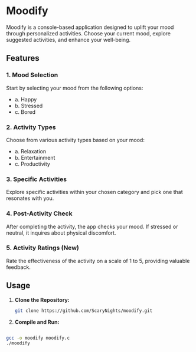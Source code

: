 # Moodify

Moodify is a console-based application designed to uplift your mood through personalized activities. Choose your current mood, explore suggested activities, and enhance your well-being.

## Features

### 1. Mood Selection

Start by selecting your mood from the following options:

- a. Happy
- b. Stressed
- c. Bored

### 2. Activity Types

Choose from various activity types based on your mood:

- a. Relaxation
- b. Entertainment
- c. Productivity

### 3. Specific Activities

Explore specific activities within your chosen category and pick one that resonates with you.

### 4. Post-Activity Check

After completing the activity, the app checks your mood. If stressed or neutral, it inquires about physical discomfort.

### 5. Activity Ratings (New)

Rate the effectiveness of the activity on a scale of 1 to 5, providing valuable feedback.

## Usage

1. **Clone the Repository:**

   ```bash
   git clone https://github.com/ScaryNights/moodify.git

2. **Compile and Run:**

```bash

gcc -o moodify moodify.c
./moodify
